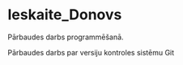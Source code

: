 # Ieskaite_Donovs
Pārbaudes darbs programmēšanā.

Pārbaudes darbs par versiju kontroles sistēmu Git
